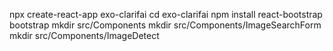 npx create-react-app exo-clarifai
cd exo-clarifai
npm install react-bootstrap bootstrap
mkdir src/Components
mkdir src/Components/ImageSearchForm
mkdir src/Components/ImageDetect
